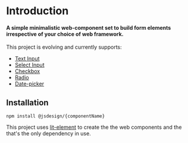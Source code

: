 # Introduction

#### A simple minimalistic web-component set to build form elements irrespective of your choice of web framework.

This project is evolving and currently supports:

* [Text Input](text-input.md)
* [Select Input](select-input.md)
* [Checkbox](checkbox.md)
* [Radio](radio.md)
* [Date-picker](date-picker.md)

## Installation

```text
npm install @jsdesign/{componentName}
```

This project uses [lit-element](https://lit-element.polymer-project.org/) to create the the web components and the that's the only dependency in use.

